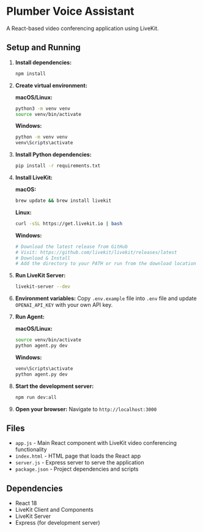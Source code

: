# Plumber Voice Assistant

A React-based video conferencing application using LiveKit.

## Setup and Running

1. **Install dependencies:**
   ```bash
   npm install
   ```

2. **Create virtual environment:**

   **macOS/Linux:**
   ```bash
   python3 -m venv venv
   source venv/bin/activate
   ```

   **Windows:**
   ```bash
   python -m venv venv
   venv\Scripts\activate
   ```

3. **Install Python dependencies:**
   ```bash
   pip install -r requirements.txt
   ```

4. **Install LiveKit:**

   **macOS:**
   ```bash
   brew update && brew install livekit
   ```

   **Linux:**
   ```bash
   curl -sSL https://get.livekit.io | bash
   ```

   **Windows:**
   ```bash
   # Download the latest release from GitHub
   # Visit: https://github.com/livekit/livekit/releases/latest
   # Download & Install
   # Add the directory to your PATH or run from the download location
   ```

5. **Run LiveKit Server:**
   ```bash
   livekit-server --dev
   ```

6. **Environment variables:**
   Copy `.env.example` file into `.env` file and update `OPENAI_API_KEY` with your own API key.

7. **Run Agent:**

   **macOS/Linux:**
   ```bash
   source venv/bin/activate
   python agent.py dev
   ```

   **Windows:**
   ```bash
   venv\Scripts\activate
   python agent.py dev
   ```

8. **Start the development server:**
   ```bash
   npm run dev:all
   ```

9. **Open your browser:**
   Navigate to `http://localhost:3000`

## Files

- `app.js` - Main React component with LiveKit video conferencing functionality
- `index.html` - HTML page that loads the React app
- `server.js` - Express server to serve the application
- `package.json` - Project dependencies and scripts

## Dependencies

- React 18
- LiveKit Client and Components
- LiveKit Server
- Express (for development server)
